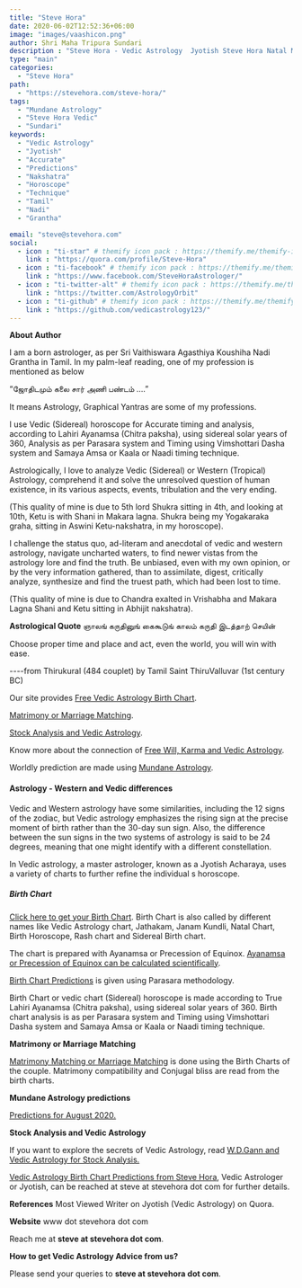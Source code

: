 ```yaml
---
title: "Steve Hora"
date: 2020-06-02T12:52:36+06:00
image: "images/vaashicon.png"
author: Shri Maha Tripura Sundari
description : "Steve Hora - Vedic Astrology  Jyotish Steve Hora Natal Mundane Astrology Horoscope Reading Predictions"
type: "main"
categories: 
  - "Steve Hora"
path:
  - "https://stevehora.com/steve-hora/"  
tags:
  - "Mundane Astrology"
  - "Steve Hora Vedic"
  - "Sundari"
keywords:
  - "Vedic Astrology"
  - "Jyotish"
  - "Accurate"
  - "Predictions"
  - "Nakshatra"
  - "Horoscope"
  - "Technique"
  - "Tamil"
  - "Nadi"
  - "Grantha"

email: "steve@stevehora.com"
social:
  - icon : "ti-star" # themify icon pack : https://themify.me/themify-icons
    link : "https://quora.com/profile/Steve-Hora"
  - icon : "ti-facebook" # themify icon pack : https://themify.me/themify-icons
    link : "https://www.facebook.com/SteveHoraAstrologer/"
  - icon : "ti-twitter-alt" # themify icon pack : https://themify.me/themify-icons
    link : "https://twitter.com/AstrologyOrbit"
  - icon : "ti-github" # themify icon pack : https://themify.me/themify-icons
    link : "https://github.com/vedicastrology123/"  
---
```


**About Author**

I am a born astrologer, as per Sri Vaithiswara Agasthiya Koushiha Nadi Grantha in Tamil.
In my palm-leaf reading, one of my profession is mentioned as below

“ஜோதிடமும் கலை சார் அணி பண்டம் ….”

It means Astrology, Graphical Yantras are some of my professions.

I use Vedic (Sidereal) horoscope for Accurate timing and analysis, according to Lahiri Ayanamsa (Chitra paksha), using sidereal solar years of 360, Analysis as per Parasara system and Timing using Vimshottari Dasha system and Samaya Amsa or Kaala or Naadi timing technique.

Astrologically, I love to analyze Vedic (Sidereal) or Western (Tropical) Astrology, comprehend it and solve the unresolved question of human existence, in its various aspects, events, tribulation and the very ending.

(This quality of mine is due to 5th lord Shukra sitting in 4th, and looking at 10th, Ketu is with Shani in Makara lagna. Shukra being my Yogakaraka graha, sitting in Aswini Ketu-nakshatra, in my horoscope).

I challenge the status quo, ad-literam and anecdotal of vedic and western astrology, navigate uncharted waters, to find newer vistas from the astrology lore and find the truth. Be unbiased, even with my own opinion, or by the very information gathered, than to assimilate, digest, critically analyze, synthesize and find the truest path, which had been lost to time.

(This quality of mine is due to Chandra exalted in Vrishabha and Makara Lagna Shani and Ketu sitting in Abhijit nakshatra).

**Astrological Quote**
ஞாலங் கருதினுங் கைகூடுங் காலம் கருதி இடத்தாற் செயின்

Choose proper time and place and act, even the world, you will win with ease.

----from Thirukural (484 couplet) by Tamil Saint ThiruValluvar (1st century BC)

Our site provides [Free Vedic Astrology Birth Chart](#birth-chart).

[Matrimony or Marriage Matching](#matrimony-or-marriage-matching).

[Stock Analysis and Vedic Astrology](#stock-analysis-and-vedic-astrology).

Know more about the connection of [Free Will, Karma and Vedic Astrology](/articles/karma-and-astrology/).

Worldly prediction are made using [Mundane Astrology](#mundane-astrology-predictions).

#### Astrology - Western and Vedic differences

Vedic and Western astrology have some similarities, including the 12 signs of the zodiac, but Vedic astrology emphasizes the rising sign at the precise moment of birth rather than the 30-day sun sign. Also, the difference between the sun signs in the two systems of astrology is said to be 24 degrees, meaning that one might identify with a different constellation.

In Vedic astrology, a master astrologer, known as a Jyotish Acharaya, uses a variety of charts to further refine the individual s horoscope.

##### Birth Chart

[Click here to get your Birth Chart](/calculate-your-vedic-astrology-chart/).
Birth Chart is also called by different names like Vedic Astrology chart, Jathakam, Janam Kundli, Natal Chart, Birth Horoscope, Rash chart and Sidereal Birth chart.

The chart is prepared with Ayanamsa or Precession of Equinox. [Ayanamsa or Precession of Equinox can be calculated scientifically](/articles/ayanamsa).

[Birth Chart Predictions](/articles/birth-chart/) is given using Parasara methodology.

Birth Chart or vedic chart (Sidereal) horoscope is made according to True Lahiri Ayanamsa (Chitra paksha), using sidereal solar years of 360.
Birth chart analysis is as per Parasara system and Timing using Vimshottari Dasha system and Samaya Amsa or Kaala or Naadi timing technique.

**Matrimony or Marriage Matching**

[Matrimony Matching or Marriage Matching](/articles/marriage-compatibility/) is done using the Birth Charts of the couple. Matrimony compatibility and Conjugal bliss are read from the birth charts.

**Mundane Astrology predictions**

[Predictions for August 2020.](/articles/august-2020/)

**Stock Analysis and Vedic Astrology**

If you want to explore the secrets of Vedic Astrology, read [W.D.Gann and Vedic Astrology for Stock Analysis.](/articles/gann-w-d/)

[Vedic Astrology Birth Chart Predictions from Steve Hora](/steve-hora/), Vedic Astrologer or Jyotish, can be reached at  steve at stevehora dot com  for further details.

**References**
Most Viewed Writer on Jyotish (Vedic Astrology) on Quora.

**Website**
www dot stevehora dot com

Reach me at  **steve at stevehora dot com**.

**How to get Vedic Astrology Advice from us?**

Please send your queries to  **steve at stevehora dot com**.